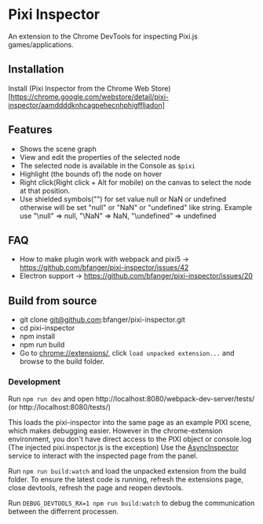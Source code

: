 # Pixi Inspector

An extension to the Chrome DevTools for inspecting Pixi.js games/applications.

## Installation

Install (Pixi Inspector from the Chrome Web Store)[https://chrome.google.com/webstore/detail/pixi-inspector/aamddddknhcagpehecnhphigffljadon]

## Features

* Shows the scene graph
* View and edit the properties of the selected node
* The selected node is available in the Console as `$pixi`
* Highlight (the bounds of) the node on hover
* Right click(Right click + Alt for mobile) on the canvas to select the node at that position.
* Use shielded symbols("\") for set value null or NaN or undefined otherwise will be set "null" or "NaN" or "undefined" like string. Example use "\null" => null, "\NaN" => NaN, "\undefined" => undefined

## FAQ
* How to make plugin work with webpack and pixi5 -> https://github.com/bfanger/pixi-inspector/issues/42
* Electron support -> https://github.com/bfanger/pixi-inspector/issues/20

## Build from source

* git clone git@github.com:bfanger/pixi-inspector.git
* cd pixi-inspector
* npm install
* npm run build
* Go to [chrome://extensions/](chrome://extensions/), click `load unpacked extension...` and browse to the build folder.

### Development

Run `npm run dev` and open http://localhost:8080/webpack-dev-server/tests/ (or http://localhost:8080/tests/)

This loads the pixi-inspector into the same page as an example PIXI scene, which makes debugging easier.
However in the chrome-extension environment, you don't have direct access to the PIXI object or console.log (The injected pixi.inspector.js is the exception)
Use the [AsyncInspector](src/services/AsyncInspector.js) service to interact with the inspected page from the panel.

Run `npm run build:watch` and load the unpacked extension from the build folder.
To ensure the latest code is running, refresh the extensions page, close devtools, refresh the page and reopen devtools.

Run `DEBUG_DEVTOOLS_RX=1 npm run build:watch` to debug the communication between the differrent processen.
